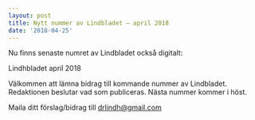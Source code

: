 ```yaml
---
layout: post
title: Nytt nummer av Lindbladet – april 2018
date: '2018-04-25'
---
```

Nu finns senaste numret av Lindbladet också digitalt:

Lindhbladet april 2018

Välkommen att lämna bidrag till kommande nummer av Lindbladet. Redaktionen beslutar vad som publiceras. Nästa nummer kommer i höst.

Maila ditt förslag/bidrag till drlindh@gmail.com
